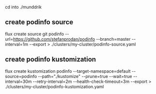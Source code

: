 cd into ./munddrik

## create podinfo source

flux create source git podinfo --url=https://github.com/stefanprodan/podinfo --branch=master --interval=1m --export > ./clusters/my-cluster/podinfo-source.yaml

## create podinfo kustomization
flux create kustomization podinfo --target-namespace=default  --source=podinfo --path="./kustomize" --prune=true --wait=true --interval=30m --retry-interval=2m --health-check-timeout=3m --export > ./clusters/my-cluster/podinfo-kustomization.yaml